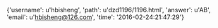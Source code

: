 {'username': u'hbisheng', 'path': u'dzd1196/1196.html', 'answer': u'AB', 'email': u'hbisheng@126.com', 'time': '2016-02-24:21:47:29'}
